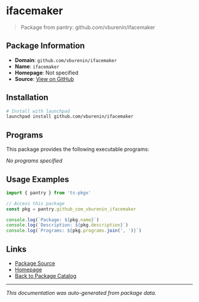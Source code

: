 # ifacemaker

> Package from pantry: github.com/vburenin/ifacemaker

## Package Information

- **Domain**: `github.com/vburenin/ifacemaker`
- **Name**: `ifacemaker`
- **Homepage**: Not specified
- **Source**: [View on GitHub](https://github.com/pkgxdev/pantry/tree/main/projects/github.com/vburenin/ifacemaker/package.yml)

## Installation

```bash
# Install with launchpad
launchpad install github.com/vburenin/ifacemaker
```

## Programs

This package provides the following executable programs:

*No programs specified*

## Usage Examples

```typescript
import { pantry } from 'ts-pkgx'

// Access this package
const pkg = pantry.github_com_vburenin_ifacemaker

console.log(`Package: ${pkg.name}`)
console.log(`Description: ${pkg.description}`)
console.log(`Programs: ${pkg.programs.join(', ')}`)
```

## Links

- [Package Source](https://github.com/pkgxdev/pantry/tree/main/projects/github.com/vburenin/ifacemaker/package.yml)
- [Homepage](#)
- [Back to Package Catalog](../package-catalog.md)

---

*This documentation was auto-generated from package data.*
